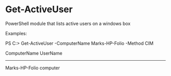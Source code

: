 # Get-ActiveUser
PowerShell module that lists active users on a windows box


Examples:

PS C:\> Get-ActiveUser -ComputerName Marks-HP-Folio -Method CIM

ComputerName    UserName
------------    --------
Marks-HP-Folio computer
